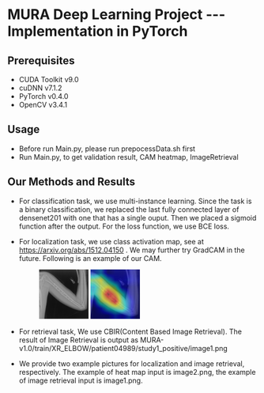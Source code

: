 MURA Deep Learning Project --- Implementation in PyTorch
======
Prerequisites
------
* CUDA Toolkit v9.0
* cuDNN v7.1.2
* PyTorch v0.4.0
* OpenCV v3.4.1


Usage
------
* Before run Main.py, please run prepocessData.sh first
* Run Main.py, to get validation result, CAM heatmap, ImageRetrieval

Our Methods and Results
------
* For classification task, we use multi-instance learning. Since the task is a binary classification, we replaced the last fully connected layer of densenet201 with one that has a single ouput. Then we placed a sigmoid function after the output. For the loss function, we use BCE loss.

* For localization task, we use class activation map, see at https://arxiv.org/abs/1512.04150 . 
  We may further try GradCAM in the future. 
  Following is an example of our CAM.
  <figure class="half">
    <img src="https://github.com/GoAhead106283/MURA_deep_learning/blob/master/image2.png" title="original image" width="100" />
    <img src="https://github.com/GoAhead106283/MURA_deep_learning/blob/master/image2_heatmap.jpg" title="CAM" width="100" />
 </figure>
  
  
* For retrieval task, We use CBIR(Content Based Image Retrieval). The result of Image Retrieval is output as MURA-v1.0/train/XR_ELBOW/patient04989/study1_positive/image1.png

* We provide two example pictures for localization and image retrieval, respectively. The example of heat map input is image2.png, the example of image retrieval input is image1.png. 
